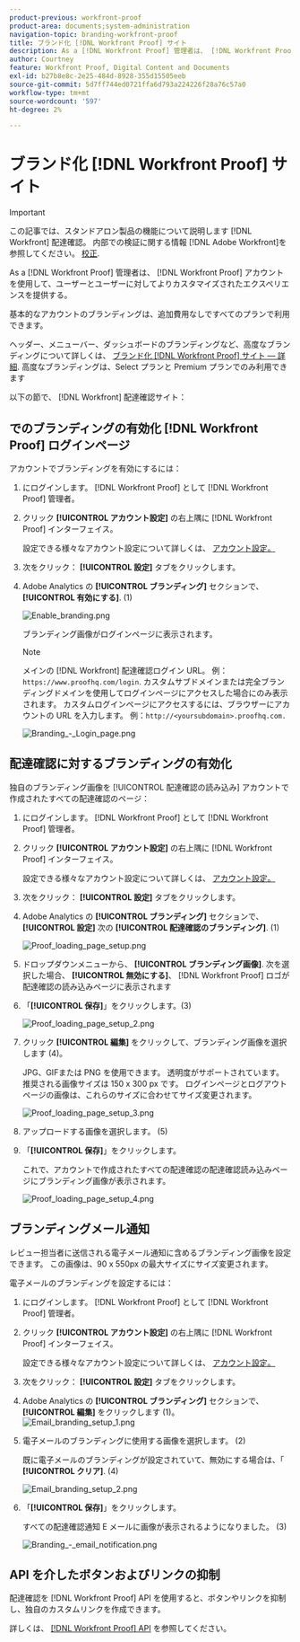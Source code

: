 ```yaml
---
product-previous: workfront-proof
product-area: documents;system-administration
navigation-topic: branding-workfront-proof
title: ブランド化 [!DNL Workfront Proof] サイト
description: As a [!DNL Workfront Proof] 管理者は、 [!DNL Workfront Proof] アカウントを使用して、ユーザーとユーザーに対してよりカスタマイズされたエクスペリエンスを提供する。
author: Courtney
feature: Workfront Proof, Digital Content and Documents
exl-id: b27b8e8c-2e25-484d-8928-355d15505eeb
source-git-commit: 5d7ff744ed0721ffa6d793a224226f28a76c57a0
workflow-type: tm+mt
source-wordcount: '597'
ht-degree: 2%

---
```


# ブランド化 [!DNL Workfront Proof] サイト

>[!IMPORTANT]
>
>この記事では、スタンドアロン製品の機能について説明します [!DNL Workfront] 配達確認。 内部での検証に関する情報 [!DNL Adobe Workfront]を参照してください。 [校正](../../../review-and-approve-work/proofing/proofing.md).

As a [!DNL Workfront Proof] 管理者は、 [!DNL Workfront Proof] アカウントを使用して、ユーザーとユーザーに対してよりカスタマイズされたエクスペリエンスを提供する。

基本的なアカウントのブランディングは、追加費用なしですべてのプランで利用できます。

ヘッダー、メニューバー、ダッシュボードのブランディングなど、高度なブランディングについて詳しくは、 [ブランド化 [!DNL Workfront Proof] サイト — 詳細](../../../workfront-proof/wp-acct-admin/branding/brand-wp-site-advanced.md). 高度なブランディングは、Select プランと Premium プランでのみ利用できます

以下の節で、 [!DNL Workfront] 配達確認サイト：

## でのブランディングの有効化 [!DNL Workfront Proof] ログインページ

アカウントでブランディングを有効にするには：

1. にログインします。 [!DNL Workfront Proof] として [!DNL Workfront Proof] 管理者。
1. クリック **[!UICONTROL アカウント設定]** の右上隅に [!DNL Workfront Proof] インターフェイス。

   設定できる様々なアカウント設定について詳しくは、 [アカウント設定。](https://support.workfront.com/hc/en-us/sections/115000912147-Account-Settings)

1. 次をクリック： **[!UICONTROL 設定]** タブをクリックします。
1. Adobe Analytics の **[!UICONTROL ブランディング]** セクションで、 **[!UICONTROL 有効にする]**. (1)

   ![Enable_branding.png](assets/enable-branding-350x177.png)

   ブランディング画像がログインページに表示されます。

   >[!NOTE]
   >
   >メインの [!DNL Workfront] 配達確認ログイン URL。 例： `https://www.proofhq.com/login`. カスタムサブドメインまたは完全ブランディングドメインを使用してログインページにアクセスした場合にのみ表示されます。 カスタムログインページにアクセスするには、ブラウザーにアカウントの URL を入力します。 例：`http://<yoursubdomain>.proofhq.com.`<!--For more information about fully branded domains, see "Fully Branded Domains" in the article [Configure a branded domain in [!DNL Workfront Proof]](../../../workfront-proof/wp-acct-admin/branding/configure-branded-domain-in-wp.md).-->

   ![Branding_-_Login_page.png](assets/branding---login-page-350x198.png)

## 配達確認に対するブランディングの有効化

独自のブランディング画像を [!UICONTROL 配達確認の読み込み] アカウントで作成されたすべての配達確認のページ：

1. にログインします。 [!DNL Workfront Proof] として [!DNL Workfront Proof] 管理者。
1. クリック **[!UICONTROL アカウント設定]** の右上隅に [!DNL Workfront Proof] インターフェイス。

   設定できる様々なアカウント設定について詳しくは、 [アカウント設定。](https://support.workfront.com/hc/en-us/sections/115000912147-Account-Settings)

1. 次をクリック： **[!UICONTROL 設定]** タブをクリックします。
1. Adobe Analytics の **[!UICONTROL ブランディング]** セクションで、 **[!UICONTROL 設定]** 次の **[!UICONTROL 配達確認のブランディング]**. (1)

   ![Proof_loading_page_setup.png](assets/proof-loading-page-setup-350x159.png)

1. ドロップダウンメニューから、 **[!UICONTROL ブランディング画像]**.
次を選択した場合、 **[!UICONTROL 無効にする]**、 [!DNL Workfront Proof] ロゴが配達確認の読み込みページに表示されます

1. 「**[!UICONTROL 保存]**」をクリックします。(3)

   ![Proof_loading_page_setup_2.png](assets/proof-loading-page-setup-2-350x164.png)

1. クリック **[!UICONTROL 編集]** をクリックして、ブランディング画像を選択します (4)。

   JPG、GIFまたは PNG を使用できます。 透明度がサポートされています。 推奨される画像サイズは 150 x 300 px です。 ログインページとログアウトページの画像は、これらのサイズに合わせてサイズ変更されます。

   ![Proof_loading_page_setup_3.png](assets/proof-loading-page-setup-3-350x116.png)

1. アップロードする画像を選択します。 (5)
1. 「**[!UICONTROL 保存]**」をクリックします。

   これで、アカウントで作成されたすべての配達確認の配達確認読み込みページにブランディング画像が表示されます。

   ![Proof_loading_page_setup_4.png](assets/proof-loading-page-setup-4-350x97.png)

## ブランディングメール通知

レビュー担当者に送信される電子メール通知に含めるブランディング画像を設定できます。 この画像は、90 x 550px の最大サイズにサイズ変更されます。

電子メールのブランディングを設定するには：

1. にログインします。 [!DNL Workfront Proof] として [!DNL Workfront Proof] 管理者。
1. クリック **[!UICONTROL アカウント設定]** の右上隅に [!DNL Workfront Proof] インターフェイス。

   設定できる様々なアカウント設定について詳しくは、 [アカウント設定。](https://support.workfront.com/hc/en-us/sections/115000912147-Account-Settings)

1. 次をクリック： **[!UICONTROL 設定]** タブをクリックします。
1. Adobe Analytics の **[!UICONTROL ブランディング]** セクションで、 **[!UICONTROL 編集]** をクリックします (1)。
   ![Email_branding_setup_1.png](assets/email-branding-setup-1-350x227.png)

1. 電子メールのブランディングに使用する画像を選択します。 (2)

   既に電子メールのブランディングが設定されていて、無効にする場合は、「 **[!UICONTROL クリア]**. (4)

   ![Email_branding_setup_2.png](assets/email-branding-setup-2-350x96.png)

1. 「**[!UICONTROL 保存]**」をクリックします。

   すべての配達確認通知 E メールに画像が表示されるようになりました。 (3)

   ![Branding_-_email_notification.png](assets/branding---email-notification-350x195.png)

<!--
<h2 data-mc-conditions="QuicksilverOrClassic.Draft mode">Custom Sub-Domains</h2>
-->

<!--
<p data-mc-conditions="QuicksilverOrClassic.Draft mode">You can add your brand name to your Workfront Proof account URL. For example, your URL might look like this:</p>
-->

<!--
<p data-mc-conditions="QuicksilverOrClassic.Draft mode"><strong>http://yoursubdomain.proofhq.com</strong> </p>
-->

<!--
<p data-mc-conditions="QuicksilverOrClassic.Draft mode">This customization is also included in all your proof links, as well as in the 'From' email address for your proof notifications.</p>
-->

<!--
<p data-mc-conditions="QuicksilverOrClassic.Draft mode">For more information on how to set up a branded sub-domain, see <a href="../../../workfront-proof/wp-acct-admin/branding/configure-branded-domain-in-wp.md" class="MCXref xref">Configure a branded domain in Workfront Proof</a></p>
-->

## API を介したボタンおよびリンクの抑制

配達確認を [!DNL Workfront Proof] API を使用すると、ボタンやリンクを抑制し、独自のカスタムリンクを作成できます。

詳しくは、 [[!DNL Workfront Proof] API](https://api.proofhq.com/) を参照してください。
